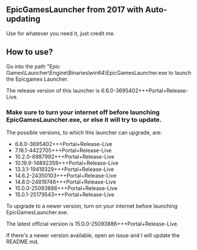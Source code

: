 ## EpicGamesLauncher from 2017 with Auto-updating

Use for whatever you need it, just credit me.

## How to use?

Go into the path "Epic Games\Launcher\Engine\Binaries\win64\EpicGamesLauncher.exe to launch the Epicgames Launcher.

The release version of this launcher is 6.6.0-3695402+++Portal+Release-Live.

### Make sure to turn your internet off before launching EpicGamesLauncher.exe, or else it will try to update.

The possible versions, to which this launcher can upgrade, are:

- 6.6.0-3695402+++Portal+Release-Live
- 7.16.1-4422705+++Portal+Release-Live
- 10.2.0-6987992+++Portal+Release-Live
- 10.19.9-14892359+++Portal+Release-Live
- 13.3.1-19419329+++Portal+Release-Live
- 14.6.2-24350103+++Portal+Release-Live
- 14.8.0-24819746+++Portal+Release-Live
- 15.0.0-25093886+++Portal+Release-Live
- 15.0.1-25179543+++Portal+Release-Live
                                                                
To upgrade to a newer version, turn on your internet before launching EpicGamesLauncher.exe.

The latest official version is 15.0.0-25093886+++Portal+Release-Live.

If there's a newer version available, open an issue and I will update the README.md.
